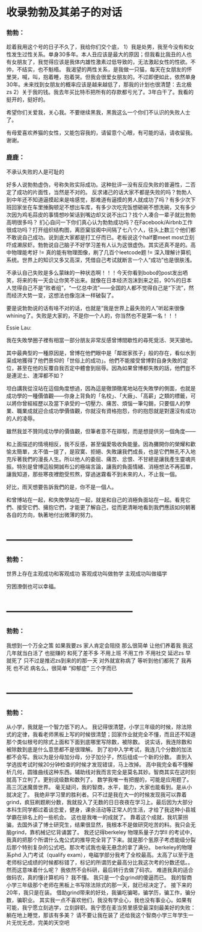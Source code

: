 # 收录勃勃及其弟子的对话

### 勃勃： 
趁着我用这个号的日子不久了，我给你们交个底，
1）我是处男，我至今没有和女性发生过性关系。单身30多年。本人丑应该是最大的原因；但我看比我丑的人也有女朋友了，我觉得应该是我体内雄性激素过低导致的，无法激起女性的性欲。不帅，不结实，也不魁梧。
我渴望的两性关系，是我做一只猫，每天在女朋友的怀里哭，喊，叫，抱着睡，抱着哭。但我会很爱女朋友的。不过即便如此，依然单身30年。未来找到女朋友的概率应该是越来越低了，那我的计划也很清楚：去北极zs
2）关于我的钱。我去年买比特币把所有的存款都亏光了。3年白干了。我看的挺开的，挺好的。

希望你们关爱我，关心我。不要继续黑我，黑我这么一个你们不认识的失败人士了。

有母爱喜欢养猫的女性，又能包容我的，请留意个心眼，有可能的话，请收留我。谢谢。

### 鹿鹿：
不承认失败的人是可耻的

好多人说勃勃虚伪，号称失败实际成功。这种批评一没有反应失败的普遍性，二否定了成功的片面性，当然是不对的。
反求诸己的话大家不都是失败的吗？勃勃人到中年还不知道逼摸起来是啥感觉，那难道有逼摸的男人就成功了吗？有多少次下班回家坐在车里捶胸顿足不想出车库，有多少次吃完饭想砸碗不想洗碗，又有多少次因为鸡毛蒜皮的事情想吵架话到嘴边却又说不出口？找个人凑合一辈子就比勃勃高明很多吗？
扪心自问一下你们真心认为勃勃成功吗？在Facebook/Airbnb工作很成功吗？打开组织结构图，离匝窠驳阁中间隔了七八个人，往头上数三个他们都不敢说自己成功。说到底大家都是打工仔而已。老板说这个half要meet most立刻吓成濑尿虾。勃勃说自己脑子不好学习差有人认为这很虚伪。其实还真不是的。高中物理能考好 != 真的能有物理图像，刷了几百个leetcode题 != 深入理解计算机系统。世界上的知识又多又高深，凭借自己考试就断言一个人“成功”也是很肤浅。

不承认自己失败是多么蒙昧的一种状态啊！！！今天你看到bobo的post发出哂笑，将来的有一天会让你笑不出来。就像在日本经济泡沫到来之前，90%的日本人觉得自己不是“败者组”，“一亿总中流”——全国的人都不觉得自己是“下流”，然而经济大势一变，这想法也像泡沫一样破裂了。

要是说勃勃说的话有啥不对的话，也就是“我是世界上最失败的人”听起来很像whining了。失败是大家的，不是你一个人的，你当然也不是第一名！！！

Essie Lau:

我在失敗學圈子裡有相當一部分朋友非常反感曾博間歇性的尋死覓活、哭天搶地。

其中最典型的一種原因是，曾博在他們眼中是「鄰居家孩子」般的存在，看似水到渠成地獲得了他們景仰的「世俗上的成功」。他們不能接受曾博對自身失敗的定位，甚至在他的反覆自我否定中體會到屈辱。因為如果曾博都失敗的話，他們豈不是連泥土、渣滓都不如？

坦白講我從沒站在這個角度想過，因為這是徹頭徹尾地站在失敗學的側面，也就是成功學的一種價值觀——你身上背負的「名校」、「大廠」、「高薪」之類的標籤，可以將你曾經經歷以及當下承受的一切壓力、痛苦、煩惱一筆勾銷，只要個人的學業、職業成就迎合成功學價值觀，你就沒有資格抱怨，你的抱怨就是對還沒有成功的人的凌辱。

雖然我並不贊同成功學的價值觀，但筆者意不在辯駁，而是想提供另一個角度——

和上面描述的情境相反，我不反感，甚至偏愛吸收負能量。因為攤開你的榮耀和歡愉太簡單，太不值一提了，是寂寞、拒絕、失敗讓我們成長，也是它們無孔不入地充斥著我們的漫長人生。所以他人的委屈、痛苦、忿恨、不甘總是讓我產生靈魂共振。特別是曾博這般開誠布公的極端言論，讓我的負面情緒、消極想法不再孤單，讓我知道，那些寒夜裡飽受煎熬，穿過迷霧看不到未來的人，不止我一個。

好比，雨天想要告訴我們的是，你不是一個人。

和曾博站在一起，和失敗學站在一起，就是和自己的消極負面站在一起。看見它們、接受它們、擁抱它們，才能更了解自己，從而更清晰地看到我們應該如何朝著各自的方向，執著地付出微薄的努力。

# ————————————

### 勃勃： 
世界上存在主观成功和客观成功
客观成功叫做勃学
主观成功叫做福学

穷困潦倒也可以幸福。

# ————————————

### 勃勃： 
我想到一个万全之策
如果我要zs
家人肯定会阻挠
那么很简单
让他们养着我
我这几年就当白活了
也挺赚的
和死了差不多
不用上班
不用工作
不用社交
延迟zs
早就死了
只不过是推迟zs到来的的那一天
对外就宣称病了
等听到他们都死了
我再死
也不迟
病名么，很简单
“抑郁症”
三个字而已

# ————————————

### 勃勃： 
从小学，我就是一个智力低下的人。
我记得很清楚，小学三年级的时候，除法除式的定律，我看老师黑板上写的时候很清楚；回家作业就完全不懂，而且还不知道那个类似根号的除式上面和下面到底哪里写除数，被除数。
说实话，我连除数和被除数到底是什么意思都不是很理解。
到了初中入学考试，我连几个分数的加法都不会写。我以为是分母加分母，分子加分子，然后组成一个新的分数。
直到入学选拔考试时候20分钟检查的时候才发现错误，马上改掉。
高中我完全看不懂解析几何，圆锥曲线这种东西。辅助线对我而言完全是莫名其妙。智商其实在这时刻就高下立判了。更别说级数和数列了。
数学我唯一有把握的，可能是应用题了。
高三沉迷魔兽世界。
毫无疑问，我的智商，水平，能力，大家也能看到。是从小就决定了。
我绝非学习里的胜利者。只不过是我在大一的时候发现我可以靠着grind，疯狂刷题刷分数，我就投入了无数的日日夜夜在学习上。最后因为大部分本科生同学都过着谈恋爱，健身，课余活动等正常人的生活，才给了我这种小县城学霸在排名上的一些机会。
这也是我唯一的成就了。
靠着这个成就，我坑蒙拐骗，去国外读了博士研究生，结果很显然，我根本不是做研究吃苦的料。我只会无脑grind，靠机械记忆背诵罢了。
我还记得berkeley 物理系量子力学II 的考试中，我真的把那个所谓什么鬼公式的推导完全背了下来。就是那个氢原子考虑能级分裂后那个特别复杂的公式吧。那次考试我也毫无悬念的拿了满分。
berkeley的物理系phd 入门考试（qualify exam），电磁学部分我考了全校最高。太高了以至于连老师标记成绩的时候都标错了，标记的所谓历史最高分比我这次考的分数还低。。
然而这意味着什么呢？
我依然不会科研，最后转行去做了码农。
难道我真的适合做码农，真的懂计算机吗？
我不懂。
我只是一个会grind的傻逼而已。
我的智商小学三年级那个老师在黑板上书写除法除式的那一天，就已经决定了。
接下来的20年，我只是在装。
借助grind带来的好处，我骗吃骗喝，骗学历，骗工作，骗分数，骗职业。
其实我一点不喜欢他们，我没有学业心，我也没有事业心。如果有可能，我宁愿立刻逃学，立刻辞职。我宁愿在麦当劳里感受最深刻最美好的失败：
躺在地上睡觉，那该有多美？
请不要让我在装了
还给我这个智商小学三年学生一片无忧无虑，完美的天空吧
